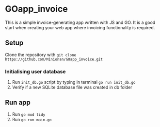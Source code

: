 # GOapp_invoice

This is a simple invoice-generating app written with JS and GO.
It is a good start when creating your web app where invoicing functionality is required.

## Setup

Clone the repository with `git clone https://github.com/Minionan/GOapp_invoice.git`

### Initialising user database

1. Run `init_db.go` script by typing in terminal `go run init_db.go`
2. Verify if a new SQLite database file was created in db folder

## Run app

1. Run `go mod tidy`
2. Run `go run main.go`
